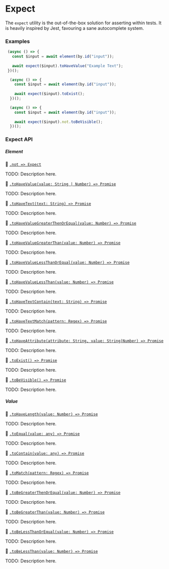 # Expect

The `expect` utility is the out-of-the-box solution for asserting within tests. It is heavily inspired by Jest, favouring a sane autocomplete system.

 ### Examples
 
```javascript
 (async () => {
   const $input = await element(by.id("input"));
   
   await expect($input).toHaveValue("Example Text");
 })();
```
 
```javascript
  (async () => {
    const $input = await element(by.id("input"));
    
    await expect($input).toExist();
  })();
```

```javascript
  (async () => {
    const $input = await element(by.id("input"));
    
    await expect($input).not.toBeVisible();
  })();
```

### Expect API

##### Element

:hammer: [```.not => Expect```](./expect/not.md)

TODO: Description here.

:hammer: [```.toHaveValue(value: String | Number) => Promise```](./expect/toHaveValue.md)

TODO: Description here.

:hammer: [```.toHaveText(text: String) => Promise```](./expect/toHaveText.md)

TODO: Description here.

:hammer: [```.toHaveValueGreaterThenOrEqual(value: Number) => Promise```](./expect/toHaveValueGreaterThenOrEqual.md)

TODO: Description here.

:hammer: [```.toHaveValueGreaterThan(value: Number) => Promise```](./expect/toHaveValueGreaterThan.md)

TODO: Description here.

:hammer: [```.toHaveValueLessThanOrEqual(value: Number) => Promise```](./expect/toHaveValueGreaterThenOrEqual.md)

TODO: Description here.

:hammer: [```.toHaveValueLessThan(value: Number) => Promise```](./expect/toHaveValueLessThan.md)

TODO: Description here.

:hammer: [```.toHaveTextContain(text: String) => Promise```](./expect/toHaveTextContain.md)

TODO: Description here.

:hammer: [```.toHaveTextMatch(pattern: Regex) => Promise```](./expect/toHaveTextMatch.md)

TODO: Description here.

:hammer: [```.toHaveAttribute(attribute: String, value: String|Number) => Promise```](./expect/toHaveAttribute.md)

TODO: Description here.

:hammer: [```.toExist() => Promise```](./expect/toExist.md)

TODO: Description here.

:hammer: [```.toBeVisible() => Promise```](./expect/toBeVisible.md)

TODO: Description here.

##### Value

:hammer: [```.toHaveLength(value: Number) => Promise```](./expect/toHaveLength.md)

TODO: Description here.

:hammer: [```.toEqual(value: any) => Promise```](./expect/toEqual.md)

TODO: Description here.

:hammer: [```.toContain(value: any) => Promise```](./expect/toContain.md)

TODO: Description here.

:hammer: [```.toMatch(pattern: Regex) => Promise```](./expect/toMatch.md)

TODO: Description here.

:hammer: [```.toBeGreaterThenOrEqual(value: Number) => Promise```](./expect/toBeGreaterThenOrEqual.md)

TODO: Description here.

:hammer: [```.toBeGreaterThan(value: Number) => Promise```](./expect/toBeGreaterThan.md)

TODO: Description here.

:hammer: [```.toBeLessThanOrEqual(value: Number) => Promise```](./expect/toBeLessThanOrEqual.md)

TODO: Description here.

:hammer: [```.toBeLessThan(value: Number) => Promise```](./expect/toBeLessThan.md)

TODO: Description here.
